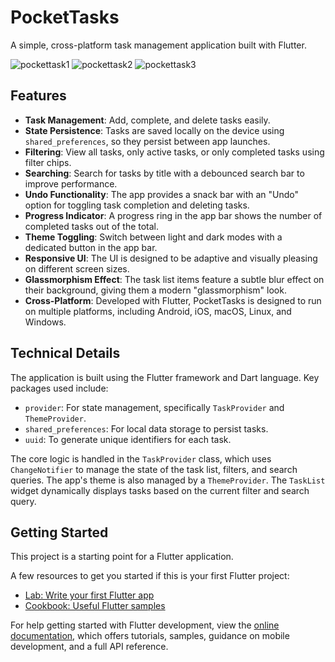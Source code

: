 # PocketTasks

A simple, cross-platform task management application built with Flutter.

![pockettask1](https://github.com/user-attachments/assets/a9ebb25f-7f7e-4554-80ad-f5ad879d7353)
![pockettask2](https://github.com/user-attachments/assets/86363d5b-9d31-498c-876b-433813fc6c68)
![pockettask3](https://github.com/user-attachments/assets/b10f9aa5-027e-484b-a54d-8fb711834bf5)

## Features

- **Task Management**: Add, complete, and delete tasks easily.
- **State Persistence**: Tasks are saved locally on the device using `shared_preferences`, so they persist between app launches.
- **Filtering**: View all tasks, only active tasks, or only completed tasks using filter chips.
- **Searching**: Search for tasks by title with a debounced search bar to improve performance.
- **Undo Functionality**: The app provides a snack bar with an "Undo" option for toggling task completion and deleting tasks.
- **Progress Indicator**: A progress ring in the app bar shows the number of completed tasks out of the total.
- **Theme Toggling**: Switch between light and dark modes with a dedicated button in the app bar.
- **Responsive UI**: The UI is designed to be adaptive and visually pleasing on different screen sizes.
- **Glassmorphism Effect**: The task list items feature a subtle blur effect on their background, giving them a modern "glassmorphism" look.
- **Cross-Platform**: Developed with Flutter, PocketTasks is designed to run on multiple platforms, including Android, iOS, macOS, Linux, and Windows.

## Technical Details

The application is built using the Flutter framework and Dart language. Key packages used include:

- `provider`: For state management, specifically `TaskProvider` and `ThemeProvider`.
- `shared_preferences`: For local data storage to persist tasks.
- `uuid`: To generate unique identifiers for each task.

The core logic is handled in the `TaskProvider` class, which uses `ChangeNotifier` to manage the state of the task list, filters, and search queries. The app's theme is also managed by a `ThemeProvider`. The `TaskList` widget dynamically displays tasks based on the current filter and search query.

## Getting Started

This project is a starting point for a Flutter application.

A few resources to get you started if this is your first Flutter project:

- [Lab: Write your first Flutter app](https://docs.flutter.dev/get-started/codelab)
- [Cookbook: Useful Flutter samples](https://docs.flutter.dev/cookbook)

For help getting started with Flutter development, view the [online documentation](https://docs.flutter.dev/), which offers tutorials, samples, guidance on mobile development, and a full API reference.
